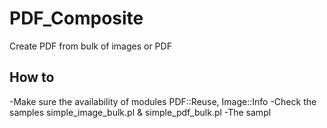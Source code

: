 # PDF_Composite
Create PDF from bulk of images or PDF

## How to
-Make sure the availability of modules PDF::Reuse, Image::Info
-Check the samples simple_image_bulk.pl & simple_pdf_bulk.pl
-The sampl
